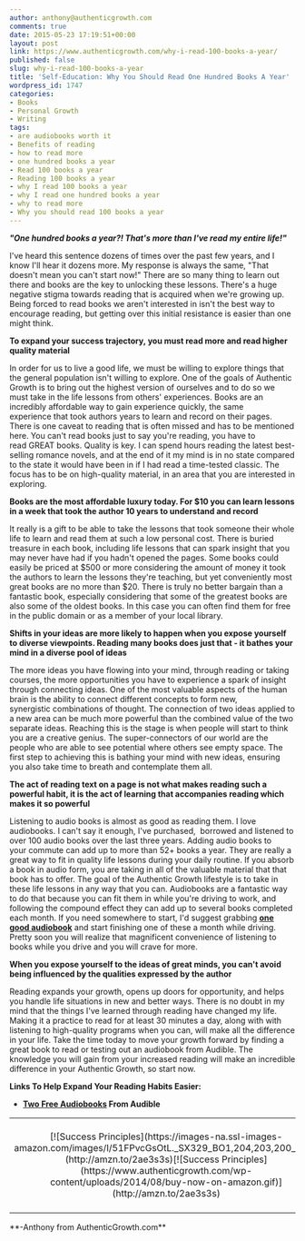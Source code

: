 ```yaml
---
author: anthony@authenticgrowth.com
comments: true
date: 2015-05-23 17:19:51+00:00
layout: post
link: https://www.authenticgrowth.com/why-i-read-100-books-a-year/
published: false
slug: why-i-read-100-books-a-year
title: 'Self-Education: Why You Should Read One Hundred Books A Year'
wordpress_id: 1747
categories:
- Books
- Personal Growth
- Writing
tags:
- are audiobooks worth it
- Benefits of reading
- how to read more
- one hundred books a year
- Read 100 books a year
- Reading 100 books a year
- why I read 100 books a year
- why I read one hundred books a year
- why to read more
- Why you should read 100 books a year
---
```


_**"One hundred books a year?! That's more than I've read my entire life!"**_

I've heard this sentence dozens of times over the past few years, and I know I'll hear it dozens more. My response is always the same, "That doesn't mean you can't start now!" There are so many thing to learn out there and books are the key to unlocking these lessons. There's a huge negative stigma towards reading that is acquired when we're growing up. Being forced to read books we aren't interested in isn't the best way to encourage reading, but getting over this initial resistance is easier than one might think.

**To expand your success trajectory, you must read more and read higher quality material**

In order for us to live a good life, we must be willing to explore things that the general population isn't willing to explore. One of the goals of Authentic Growth is to bring out the highest version of ourselves and to do so we must take in the life lessons from others' experiences. Books are an incredibly affordable way to gain experience quickly, the same experience that took authors years to learn and record on their pages. There is one caveat to reading that is often missed and has to be mentioned here. You can't read books just to say you're reading, you have to read GREAT books. Quality is key. I can spend hours reading the latest best-selling romance novels, and at the end of it my mind is in no state compared to the state it would have been in if I had read a time-tested classic. The focus has to be on high-quality material, in an area that you are interested in exploring.

**Books are the most affordable luxury today. For $10 you can learn lessons in a week that took the author 10 years to understand and record**

It really is a gift to be able to take the lessons that took someone their whole life to learn and read them at such a low personal cost. There is buried treasure in each book, including life lessons that can spark insight that you may never have had if you hadn't opened the pages. Some books could easily be priced at $500 or more considering the amount of money it took the authors to learn the lessons they're teaching, but yet conveniently most great books are no more than $20. There is truly no better bargain than a fantastic book, especially considering that some of the greatest books are also some of the oldest books. In this case you can often find them for free in the public domain or as a member of your local library.

**Shifts in your ideas are more likely to happen when you expose yourself to diverse viewpoints. Reading many books does just that - it bathes your mind in a diverse pool of ideas**

The more ideas you have flowing into your mind, through reading or taking courses, the more opportunities you have to experience a spark of insight through connecting ideas. One of the most valuable aspects of the human brain is the ability to connect different concepts to form new, synergistic combinations of thought. The connection of two ideas applied to a new area can be much more powerful than the combined value of the two separate ideas. Reaching this is the stage is when people will start to think you are a creative genius. The super-connectors of our world are the people who are able to see potential where others see empty space. The first step to achieving this is bathing your mind with new ideas, ensuring you also take time to breath and contemplate them all.

**The act of reading text on a page is not what makes reading such a powerful habit, it is the act of learning that accompanies reading which makes it so powerful**

Listening to audio books is almost as good as reading them. I love audiobooks. I can't say it enough, I've purchased,  borrowed and listened to over 100 audio books over the last three years. Adding audio books to your commute can add up to more than 52+ books a year. They are really a great way to fit in quality life lessons during your daily routine. If you absorb a book in audio form, you are taking in all of the valuable material that that book has to offer. The goal of the Authentic Growth lifestyle is to take in these life lessons in any way that you can. Audiobooks are a fantastic way to do that because you can fit them in while you're driving to work, and following the compound effect they can add up to several books completed each month. If you need somewhere to start, I'd suggest grabbing **[one good audiobook](https://www.amazon.com/Audible-Free-Trial-Digital-Membership/dp/B00NB86OYE/?ref_=assoc_tag_ph_1422899139880&_encoding=UTF8&camp=1789&creative=9325&linkCode=pf4&tag=rtbks-20&linkId=ae84b1815a781ac8c033c6aa2d30881b)** and start finishing one of these a month while driving. Pretty soon you will realize that magnificent convenience of listening to books while you drive and you will crave for more.

**When you expose yourself to the ideas of great minds, you can't avoid being influenced by the qualities expressed by the author**

Reading expands your growth, opens up doors for opportunity, and helps you handle life situations in new and better ways. There is no doubt in my mind that the things I've learned through reading have changed my life. Making it a practice to read for at least 30 minutes a day, along with with listening to high-quality programs when you can, will make all the difference in your life. Take the time today to move your growth forward by finding a great book to read or testing out an audiobook from Audible. The knowledge you will gain from your increased reading will make an incredible difference in your Authentic Growth, so start now.

**Links To Help Expand Your Reading Habits Easier:**



 	
  * **[Two Free Audiobooks](https://www.amazon.com/Audible-Free-Trial-Digital-Membership/dp/B00NB86OYE/?ref_=assoc_tag_ph_1422899139880&_encoding=UTF8&camp=1789&creative=9325&linkCode=pf4&tag=rtbks-20&linkId=ae84b1815a781ac8c033c6aa2d30881b) From Audible**


<table >
<tbody >
<tr align="center" >

<td >[![Success Principles](https://images-na.ssl-images-amazon.com/images/I/51FPvcGsOtL._SX329_BO1,204,203,200_.jpg)](http://amzn.to/2ae3s3s)[![Success Principles](https://www.authenticgrowth.com/wp-content/uploads/2014/08/buy-now-on-amazon.gif)](http://amzn.to/2ae3s3s)
</td>

<td >[![The Slight Edge](https://images-na.ssl-images-amazon.com/images/I/41hC5Pli3SL._SX332_BO1,204,203,200_.jpg)](http://amzn.to/2akXEGC)[![The Slight Edge](https://www.authenticgrowth.com/wp-content/uploads/2014/08/buy-now-on-amazon.gif)](http://amzn.to/2akXEGC)
</td>

<td >[![The Art of Exceptional Living](https://images-na.ssl-images-amazon.com/images/I/51Y6m1Ds4TL._SX437_BO1,204,203,200_.jpg)](http://amzn.to/29R42bA)[![The Art of Exceptional Living](https://www.authenticgrowth.com/wp-content/uploads/2014/08/buy-now-on-amazon.gif)](http://amzn.to/29R42bA)
</td>

<td >[![Maximum Achievement](https://images-na.ssl-images-amazon.com/images/I/51-zlI3yXBL._SX320_BO1,204,203,200_.jpg)](http://amzn.to/29Zv3Jh)[![Maximum Achievement](https://www.authenticgrowth.com/wp-content/uploads/2014/08/buy-now-on-amazon.gif)](http://amzn.to/29Zv3Jh)
</td>
</tr>
</tbody>
</table>
**-Anthony from AuthenticGrowth.com**
